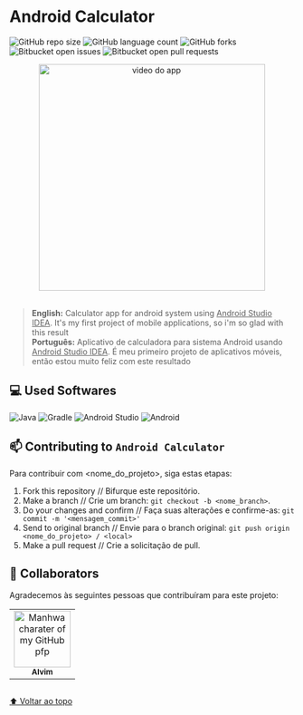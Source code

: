 # Android Calculator

<!---Esses são exemplos. Veja https://shields.io para outras pessoas ou para personalizar este conjunto de escudos. Você pode querer incluir dependências, status do projeto e informações de licença aqui--->

![GitHub repo size](https://img.shields.io/github/repo-size/alvimdev/AndroidCalculator?style=for-the-badge)
![GitHub language count](https://img.shields.io/github/languages/count/alvimdev/AndroidCalculator?style=for-the-badge)
![GitHub forks](https://img.shields.io/github/forks/alvimdev/AndroidCalculator?style=for-the-badge)
![Bitbucket open issues](https://img.shields.io/bitbucket/issues/alvimdev/AndroidCalculator?style=for-the-badge)
![Bitbucket open pull requests](https://img.shields.io/bitbucket/pr-raw/alvimdev/AndroidCalculator?style=for-the-badge)

<div align="center">
  <img src="https://encurtador.com.br/qzDP6" alt="video do app" height="400">
</div>

<br>

> <strong>English:</strong> Calculator app for android system using <ins>Android Studio IDEA</ins>. It's my first project of mobile applications, so i'm so glad with this result <br> <strong>Português:</strong> Aplicativo de calculadora para sistema Android usando <ins>Android Studio IDEA</ins>. É meu primeiro projeto de aplicativos móveis, então estou muito feliz com este resultado

## 💻 Used Softwares

![Java](https://img.shields.io/badge/java-%23ED8B00.svg?style=for-the-badge&logo=java&logoColor=white)
![Gradle](https://img.shields.io/badge/Gradle-02303A.svg?style=for-the-badge&logo=Gradle&logoColor=white)
![Android Studio](https://img.shields.io/badge/Android%20Studio-3DDC84.svg?style=for-the-badge&logo=android-studio&logoColor=white)
![Android](https://img.shields.io/badge/Android-3DDC84?style=for-the-badge&logo=android&logoColor=white)


## 📫 Contributing to `Android Calculator`
<!---Se o seu README for longo ou se você tiver algum processo ou etapas específicas que deseja que os contribuidores sigam, considere a criação de um arquivo CONTRIBUTING.md separado--->
Para contribuir com <nome_do_projeto>, siga estas etapas:

1. Fork this repository         // Bifurque este repositório.
2. Make a branch                // Crie um branch: `git checkout -b <nome_branch>`.
3. Do your changes and confirm  // Faça suas alterações e confirme-as: `git commit -m '<mensagem_commit>'`
4. Send to original branch      // Envie para o branch original: `git push origin <nome_do_projeto> / <local>`
5. Make a pull request          // Crie a solicitação de pull.

## 🤝 Collaborators

Agradecemos às seguintes pessoas que contribuíram para este projeto:

<table>
  <tr>
    <td align="center">
      <a href="https://github.com/alvimdev/">
        <img src="https://preview.redd.it/how-strong-do-you-think-daniel-park-is-now-v0-9vqomljmq7v91.png?width=385&format=png&auto=webp&s=be5bfec64c929cd696d5d8ada47ab04589472795" width="100px;" alt="Manhwa charater of my GitHub pfp"/><br>
        <sub>
          <b>Alvim</b>
        </sub>
      </a>
    </td>
  </tr>
</table>

## 
[⬆ Voltar ao topo](#android-calculator)<br>
